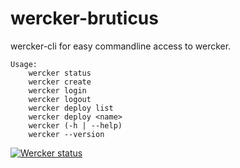 # wercker-bruticus #

wercker-cli for easy commandline access to wercker.

    Usage:
        wercker status
        wercker create
        wercker login
        wercker logout
        wercker deploy list
        wercker deploy <name>
        wercker (-h | --help)
        wercker --version


<!-- ## TODO ## -->

[![Wercker status](https://app.wercker.com/status/288ecdaa2a4eac34f8d20fac66ce4492/m)](https://app.wercker.com/project/bykey/288ecdaa2a4eac34f8d20fac66ce4492)